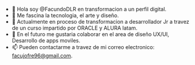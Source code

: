 - 👋 Hola soy @FacundoDLR en transformacion a un perfil digital.
- 👀 Me fascina la tecnologia, el arte y diseño.
- 🌱 Actualmente en proceso de transformacion a desarrollador Jr a travez de un curso impartido por ORACLE y ALURA latam.
- 💞️ En el futuro me gustaria colaborar en el area de diseño UX/UI, Desarrollo de apps moviles.
- 📫 Pueden contactarme a travez de mi correo electronico: facujofre96@gmail.com.

<!---
FacundoDLR/FacundoDLR is a ✨ special ✨ repository because its `README.md` (this file) appears on your GitHub profile.
You can click the Preview link to take a look at your changes.
--->
